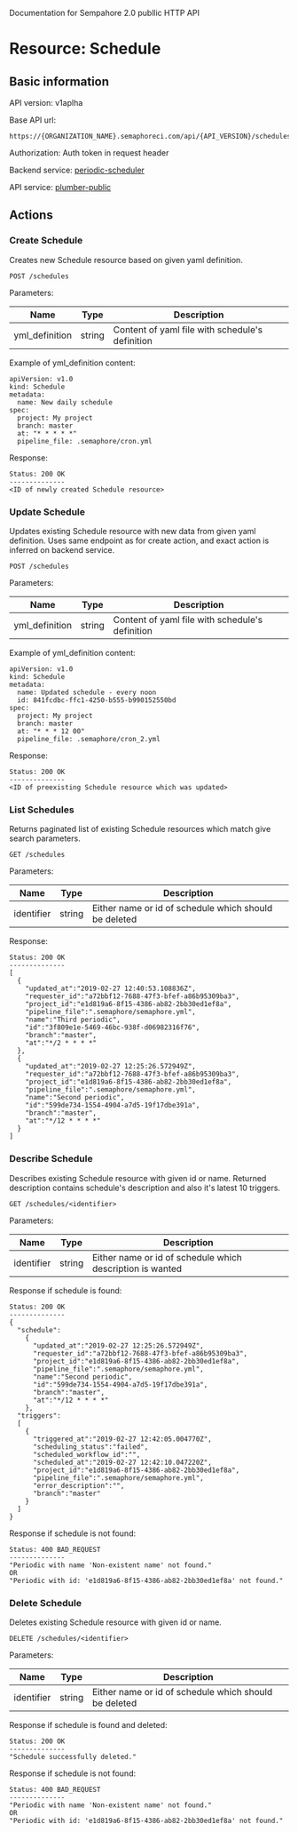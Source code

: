 Documentation for Sempahore 2.0 publlic HTTP API


# Resource: Schedule

## Basic information

API version: v1aplha

Base API url:
```
https://{ORGANIZATION_NAME}.semaphoreci.com/api/{API_VERSION}/schedules
```

Authorization: Auth token in request header

Backend service: [periodic-scheduler](https://github.com/renderedtext/periodic-scheduler)

API service: [plumber-public](https://github.com/renderedtext/plumber-public)  

## Actions

### Create Schedule

Creates new Schedule resource based on given yaml definition.

```
POST /schedules
```

Parameters:

| Name           |  Type  | Description                                     |
|----------------|:------:|-------------------------------------------------|
| yml_definition | string | Content of yaml file with schedule's definition |

Example of yml_definition content:
```
apiVersion: v1.0
kind: Schedule
metadata:
  name: New daily schedule
spec:
  project: My project
  branch: master
  at: "* * * * *"
  pipeline_file: .semaphore/cron.yml
```


Response:
```
Status: 200 OK
--------------
<ID of newly created Schedule resource>
```

### Update Schedule

Updates existing Schedule resource with new data from given yaml definition.
Uses same endpoint as for create action, and exact action is inferred on backend service.

```
POST /schedules
```

Parameters:

| Name           |  Type  | Description                                     |
|----------------|:------:|-------------------------------------------------|
| yml_definition | string | Content of yaml file with schedule's definition |

Example of yml_definition content:
```
apiVersion: v1.0
kind: Schedule
metadata:
  name: Updated schedule - every noon
  id: 841fcdbc-ffc1-4250-b555-b990152550bd
spec:
  project: My project
  branch: master
  at: "* * * 12 00"
  pipeline_file: .semaphore/cron_2.yml
```


Response:
```
Status: 200 OK
--------------
<ID of preexisting Schedule resource which was updated>
```

### List  Schedules

Returns paginated list of existing Schedule resources which match give search parameters.

```
GET /schedules
```

Parameters:

| Name       |  Type  | Description                                           |
|------------|:------:|-------------------------------------------------------|
| identifier | string | Either name or id of schedule which should be deleted |


Response:
```
Status: 200 OK
--------------
[
  {
    "updated_at":"2019-02-27 12:40:53.108836Z",
    "requester_id":"a72bbf12-7688-47f3-bfef-a86b95309ba3",
    "project_id":"e1d819a6-8f15-4386-ab82-2bb30ed1ef8a",
    "pipeline_file":".semaphore/semaphore.yml",
    "name":"Third periodic",
    "id":"3f809e1e-5469-46bc-938f-d06982316f76",
    "branch":"master",
    "at":"*/2 * * * *"
  },
  {
    "updated_at":"2019-02-27 12:25:26.572949Z",
    "requester_id":"a72bbf12-7688-47f3-bfef-a86b95309ba3",
    "project_id":"e1d819a6-8f15-4386-ab82-2bb30ed1ef8a",
    "pipeline_file":".semaphore/semaphore.yml",
    "name":"Second periodic",
    "id":"599de734-1554-4904-a7d5-19f17dbe391a",
    "branch":"master",
    "at":"*/12 * * * *"
  }
]
```

### Describe Schedule

Describes existing Schedule resource with given id or name.
Returned description contains schedule's description and also it's latest 10 triggers.

```
GET /schedules/<identifier>
```

Parameters:

| Name       |  Type  | Description                                               |
|------------|:------:|-----------------------------------------------------------|
| identifier | string | Either name or id of schedule which description is wanted |


Response if schedule is found:
```
Status: 200 OK
--------------
{
  "schedule":
    {
      "updated_at":"2019-02-27 12:25:26.572949Z",
      "requester_id":"a72bbf12-7688-47f3-bfef-a86b95309ba3",
      "project_id":"e1d819a6-8f15-4386-ab82-2bb30ed1ef8a",
      "pipeline_file":".semaphore/semaphore.yml",
      "name":"Second periodic",
      "id":"599de734-1554-4904-a7d5-19f17dbe391a",
      "branch":"master",
      "at":"*/12 * * * *"
    },
  "triggers":
  [
    {
      "triggered_at":"2019-02-27 12:42:05.004770Z",
      "scheduling_status":"failed",
      "scheduled_workflow_id":"",
      "scheduled_at":"2019-02-27 12:42:10.047220Z",
      "project_id":"e1d819a6-8f15-4386-ab82-2bb30ed1ef8a",
      "pipeline_file":".semaphore/semaphore.yml",
      "error_description":"",
      "branch":"master"
    }
  ]
}
```

Response if schedule is not found:
```
Status: 400 BAD_REQUEST
--------------
"Periodic with name 'Non-existent name' not found."
OR
"Periodic with id: 'e1d819a6-8f15-4386-ab82-2bb30ed1ef8a' not found."
```

### Delete Schedule

Deletes existing Schedule resource with given id or name.

```
DELETE /schedules/<identifier>
```

Parameters:

| Name       |  Type  | Description                                           |
|------------|:------:|-------------------------------------------------------|
| identifier | string | Either name or id of schedule which should be deleted |


Response if schedule is found and deleted:
```
Status: 200 OK
--------------
"Schedule successfully deleted."
```

Response if schedule is not found:
```
Status: 400 BAD_REQUEST
--------------
"Periodic with name 'Non-existent name' not found."
OR
"Periodic with id: 'e1d819a6-8f15-4386-ab82-2bb30ed1ef8a' not found."
```
